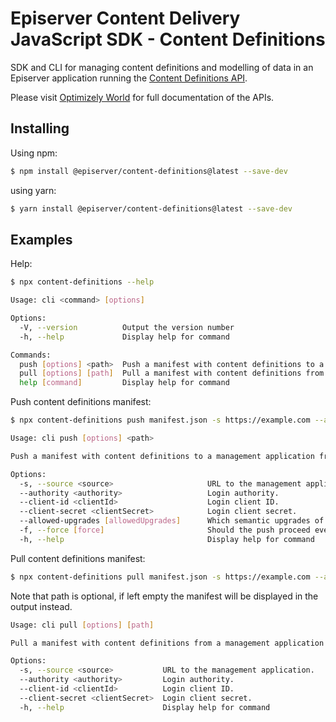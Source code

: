 # Episerver Content Delivery JavaScript SDK - Content Definitions

SDK and CLI for managing content definitions and modelling of data in an Episerver application running the [Content Definitions API](https://world.optimizely.com/documentation/developer-guides/content-definitions-api/).

Please visit [Optimizely World](https://world.optimizely.com/) for full documentation of the APIs. 

## Installing

Using npm:

```bash
$ npm install @episerver/content-definitions@latest --save-dev
````

using yarn:

```bash
$ yarn install @episerver/content-definitions@latest --save-dev
````

## Examples

Help:

```bash
$ npx content-definitions --help
```

```bash
Usage: cli <command> [options]

Options:
  -V, --version          Output the version number
  -h, --help             Display help for command

Commands:
  push [options] <path>  Push a manifest with content definitions to a management application from the specified path.
  pull [options] [path]  Pull a manifest with content definitions from a management application to the specified path.
  help [command]         Display help for command
```

Push content definitions manifest:

```bash
$ npx content-definitions push manifest.json -s https://example.com --allowed-upgrades major --authority https://example.com --client-id xxx --client-secret xxx
```

```bash
Usage: cli push [options] <path>

Push a manifest with content definitions to a management application from the specified path.

Options:
  -s, --source <source>                     URL to the management application.
  --authority <authority>                   Login authority.
  --client-id <clientId>                    Login client ID.
  --client-secret <clientSecret>            Login client secret.
  --allowed-upgrades [allowedUpgrades]      Which semantic upgrades of definitions should be allowed. Allowed values are "none", "patch", "minor", and "major".  
  -f, --force [force]                       Should the push proceed even though there are warnings or the changes are not allowed.
  -h, --help                                Display help for command
```
Pull content definitions manifest:

```bash
$ npx content-definitions pull manifest.json -s https://example.com --authority https://example.com --client-id xxx --client-secret xxx
```

Note that path is optional, if left empty the manifest will be displayed in the output instead. 

```bash
Usage: cli pull [options] [path]

Pull a manifest with content definitions from a management application to the specified path.

Options:
  -s, --source <source>           URL to the management application.
  --authority <authority>         Login authority.
  --client-id <clientId>          Login client ID.
  --client-secret <clientSecret>  Login client secret.
  -h, --help                      Display help for command
```
